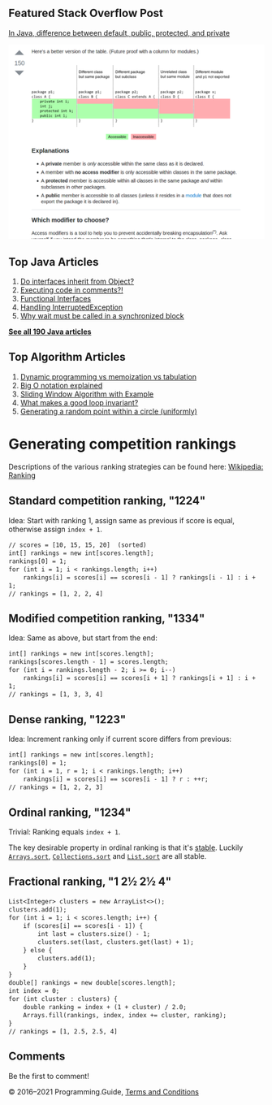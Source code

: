 



## Featured Stack Overflow Post

[In Java, difference between default, public, protected, and private](https://stackoverflow.com/a/33627846/276052)

[<img src="images/so-featured-33627846.png" alt="StackOverflow screenshot thumbnail" class="screenshot" />](https://stackoverflow.com/a/33627846/276052)



## Top Java Articles

1.  [Do interfaces inherit from Object?](java/do-interfaces-inherit-from-object.html)
2.  [Executing code in comments?!](java/executing-code-in-comments.html)
3.  [Functional Interfaces](java/functional-interfaces.html)
4.  [Handling InterruptedException](java/handling-interrupted-exceptions.html)
5.  [Why wait must be called in a synchronized block](java/why-wait-must-be-in-synchronized.html)

[**See all 190 Java articles**](java/index.html)

## Top Algorithm Articles

1.  [Dynamic programming vs memoization vs tabulation](dynamic-programming-vs-memoization-vs-tabulation.html)
2.  [Big O notation explained](big-o-notation-explained.html)
3.  [Sliding Window Algorithm with Example](sliding-window-example.html)
4.  [What makes a good loop invariant?](what-makes-a-good-loop-invariant.html)
5.  [Generating a random point within a circle (uniformly)](random-point-within-circle.html)

# Generating competition rankings

Descriptions of the various ranking strategies can be found here: [Wikipedia: Ranking](https://en.wikipedia.org/wiki/Ranking)

## Standard competition ranking, "1224"

Idea: Start with ranking 1, assign same as previous if score is equal, otherwise assign `index + 1`.

    // scores = [10, 15, 15, 20]  (sorted)
    int[] rankings = new int[scores.length];
    rankings[0] = 1;
    for (int i = 1; i < rankings.length; i++)
        rankings[i] = scores[i] == scores[i - 1] ? rankings[i - 1] : i + 1;
    // rankings = [1, 2, 2, 4]

## Modified competition ranking, "1334"

Idea: Same as above, but start from the end:

    int[] rankings = new int[scores.length];
    rankings[scores.length - 1] = scores.length;
    for (int i = rankings.length - 2; i >= 0; i--)
        rankings[i] = scores[i] == scores[i + 1] ? rankings[i + 1] : i + 1;
    // rankings = [1, 3, 3, 4]

## Dense ranking, "1223"

Idea: Increment ranking only if current score differs from previous:

    int[] rankings = new int[scores.length];
    rankings[0] = 1;
    for (int i = 1, r = 1; i < rankings.length; i++)
        rankings[i] = scores[i] == scores[i - 1] ? r : ++r;
    // rankings = [1, 2, 2, 3]

## Ordinal ranking, "1234"

Trivial: Ranking equals `index + 1`.

The key desirable property in ordinal ranking is that it's [stable](https://en.wikipedia.org/wiki/Sorting_algorithm#Stability). Luckily [`Arrays.sort`](https://docs.oracle.com/javase/8/docs/api/java/util/Arrays.html#sort-int%3AA-), [`Collections.sort`](https://docs.oracle.com/javase/8/docs/api/java/util/Collections.html#sort-java.util.List-) and [`List.sort`](https://docs.oracle.com/javase/8/docs/api/java/util/List.html#sort-java.util.Comparator-) are all stable.

## Fractional ranking, "1 2½ 2½ 4"

    List<Integer> clusters = new ArrayList<>();
    clusters.add(1);
    for (int i = 1; i < scores.length; i++) {
        if (scores[i] == scores[i - 1]) {
            int last = clusters.size() - 1;
            clusters.set(last, clusters.get(last) + 1);
        } else {
            clusters.add(1);
        }
    }
    double[] rankings = new double[scores.length];
    int index = 0;
    for (int cluster : clusters) {
        double ranking = index + (1 + cluster) / 2.0;
        Arrays.fill(rankings, index, index += cluster, ranking);
    }
    // rankings = [1, 2.5, 2.5, 4]

## Comments

Be the first to comment!

© 2016–2021 Programming.Guide, [Terms and Conditions](terms-and-conditions.html)
